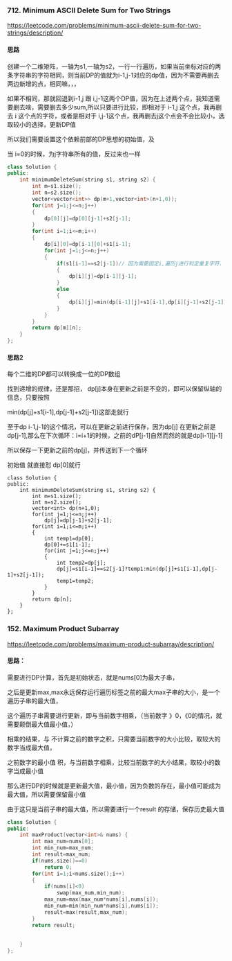 ###	712. Minimum ASCII Delete Sum for Two Strings

https://leetcode.com/problems/minimum-ascii-delete-sum-for-two-strings/description/

####	思路

创建一个二维矩阵，一轴为s1,一轴为s2，一行一行遍历，如果当前坐标对应的两条字符串的字符相同，则当前DP的值就为i-1,j-1对应的dp值，因为不需要再删去两边新增的点，相同嘛，，，

如果不相同，那就回退到i-1,j 跟 i,j-1这两个DP值，因为在上述两个点，我知道需要删去啥，需要删去多少sum,所以只要进行比较，即相对于 i-1,j 这个点，我再删去 i 这个点的字符，或者是相对于 i,j-1这个点，我再删去j这个点会不会比较小，选取较小的选择，更新DP值

所以我们需要设置这个依赖前部的DP思想的初始值，及 

当 i=0的时候，为j字符串所有的值，反过来也一样

```c++
class Solution {
public:
    int minimumDeleteSum(string s1, string s2) {
        int m=s1.size();
        int n=s2.size();
        vector<vector<int>> dp(m+1,vector<int>(n+1,0));
        for(int j=1;j<=n;j++)
        {
            dp[0][j]=dp[0][j-1]+s2[j-1];
        }
        for(int i=1;i<=m;i++)
        {
            dp[i][0]=dp[i-1][0]+s1[i-1];
            for(int j=1;j<=n;j++)
            {
                if(s1[i-1]==s2[j-1])// 因为需要固定i,遍历j进行判定重复字符，都同时遍历会造成只有对应位置的点相同才跳过的情形，不完备    
                {
                    dp[i][j]=dp[i-1][j-1];
                }
                else
                {
                    dp[i][j]=min(dp[i-1][j]+s1[i-1],dp[i][j-1]+s2[j-1]);
                }
            }
        }
        return dp[m][n];
    }
};
```

####	思路2

每个二维的DP都可以转换成一位的DP数组

找到递增的规律，还是那招， dp[j]本身在更新之前是不变的，即可以保留纵轴的信息，只要按照

min(dp[j]+s1[i-1],dp[j-1]+s2[j-1])这部走就行

至于dp i-1,j-1的这个情况，可以在更新之前进行保存，因为dp[j] 在更新之前是dp[j-1],那么在下次循环：i=i+1的时候，之前的dP[j-1]自然而然的就是dp\[i-1][j-1]

所以保存一下更新之前的dp[j]，并传送到下一个循环

初始值 就直接怼 dp[0]就行

```
class Solution {
public:
    int minimumDeleteSum(string s1, string s2) {
        int m=s1.size();
        int n=s2.size();
        vector<int> dp(n+1,0);
        for(int j=1;j<=n;j++)
            dp[j]=dp[j-1]+s2[j-1];
        for(int i=1;i<=m;i++)
        {
            int temp1=dp[0];
            dp[0]+=s1[i-1];
            for(int j=1;j<=n;j++)
            {
                int temp2=dp[j];
                dp[j]=s1[i-1]==s2[j-1]?temp1:min(dp[j]+s1[i-1],dp[j-1]+s2[j-1]);
                temp1=temp2;
            }
        }
        return dp[n];
    }
};
```



###	152. Maximum Product Subarray

https://leetcode.com/problems/maximum-product-subarray/description/

####	思路：

需要进行DP计算，首先是初始状态，就是nums[0]为最大子串，

之后是更新max,max永远保存运行遍历标签之前的最大max子串的大小，是一个遍历子串的最大值，

这个遍历子串需要进行更新，即与当前数字相乘，（当前数字 》0，《0的情况，就需要颠倒最大值最小值，）

相乘的结果，与 不计算之前的数字之积，只需要当前数字的大小比较，取较大的数字当成最大值，

之前数字的最小值 积，与当前数字相乘，比较当前数字的大小结果，取较小的数字当成最小值

那么进行DP的时候就是更新最大值，最小值，因为负数的存在，最小值可能成为最大值，所以需要保留最小值



由于这只是当前子串的最大值，所以需要进行一个result 的存储，保存历史最大值



```c++
class Solution {
public:
    int maxProduct(vector<int>& nums) {
        int max_num=nums[0];
        int min_num=max_num;
        int result=max_num;
        if(nums.size()==0)
            return 0; 
        for(int i=1;i<nums.size();i++)
        {
            if(nums[i]<0)
                swap(max_num,min_num);
            max_num=max(max_num*nums[i],nums[i]);
            min_num=min(min_num*nums[i],nums[i]);
            result=max(result,max_num);
        }
        return result;
        
        
    }
};
```

